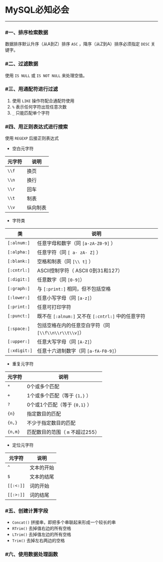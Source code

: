 # MySQL必知必会

---

### #一、排序检索数据

数据排序默认升序（从A到Z）排序 `ASC` ，降序（从Z到A）排序必须指定 `DESC` 关键字。

### #二、过滤数据

使用 `IS NULL` 或 `IS NOT NULL` 来处理空值。

### #三、用通配符进行过滤

1. 使用 `LIKE` 操作符配合通配符使用
2. `%` 表示任何字符出现任意次数
3. `_` 只能匹配单个字符

### #四、用正则表达式进行搜索

使用 `REGEXP` 后接正则表达式

* 空白元字符

元字符  |   说明
--- |   ---
`\\f`   |    换页 
`\\n`   |    换行 
`\\r`   |    回车 
`\\t`   |    制表 
`\\v`   |    纵向制表

* 字符类

类  |   说明
--- |   ---
`[:alnum:]` |   任意字母和数字（同 `[a-zA-Z0-9]` ） 
`[:alpha:]` |   任意字符（同 `[ a- zA- Z]` ） 
`[:blank:]` |   空格和制表（同 `[\\ t]` ）
`[:cntrl:]` |   ASCII控制字符（ ASCII 0到31和127） 
`[:digit:]` |   任意数字（同 `[0-9]`） 
`[:graph:]` |   与 `[:print:]` 相同，但不包括空格 
`[:lower:]` |   任意小写字母（同 `[a-z]`）
`[:print:]` |   任意可打印字符 
`[:punct:]` |   既不在 `[:alnum:]` 又不在 `[:cntrl:]` 中的任意字符 
`[:space:]` |   包括空格在内的任意空白字符（同 `[\\f\\n\\r\\t\\v]`） 
`[:upper:]` |   任意大写字母（同 `[A-Z]`） 
`[:xdigit:]`    |   任意十六进制数字（同 `[a-fA-F0-9]`）

* 重复元字符

元字符  |   说明
--- |   ---
`*` |   0个或多个匹配 
`+` | 1个或多个匹配（等于 `{1,}` ） 
`?` |   0个或1个匹配（等于 `{0,1}` ） 
`{n}`   |   指定数目的匹配 
`{n,}`  |   不少于指定数目的匹配 
`{n,m}` |    匹配数目的范围（ `m` 不超过255）

* 定位元字符

元字符  |   说明
--- |   ---
`^` |   文本的开始 
`$` |   文本的结尾 
`[[:<:]]`   |   词的开始 
`[[:>:]]`   |   词的结尾

### #五、创建计算字段

* `Concat()` 拼接串，即把多个串联起来形成一个较长的串
* `RTrim()` 去掉值右边的所有空格
* `LTrim()` 去掉值左边的所有空格
* `Trim()` 去掉左右两边的空格

### #六、使用数据处理函数

